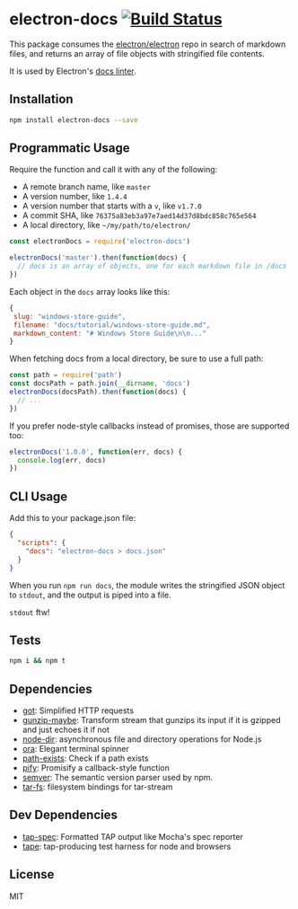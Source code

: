 # electron-docs [![Build Status](https://travis-ci.org/electron/electron-docs.svg?branch=master)](https://travis-ci.org/electron/electron-docs)

This package consumes the [electron/electron](https://github.com/electron/electron)
repo in search of markdown files, and returns an array of file objects with stringified
file contents.

It is used by Electron's [docs linter](https://github.com/electron/electron-docs-linter).

## Installation

```sh
npm install electron-docs --save
```

## Programmatic Usage

Require the function and call it with any of the following:

- A remote branch name, like `master`
- A version number, like `1.4.4`
- A version number that starts with a `v`, like `v1.7.0`
- A commit SHA, like `76375a83eb3a97e7aed14d37d8bdc858c765e564`
- A local directory, like `~/my/path/to/electron/`

```js
const electronDocs = require('electron-docs')

electronDocs('master').then(function(docs) {
  // docs is an array of objects, one for each markdown file in /docs
})
```

Each object in the `docs` array looks like this:

```js
{
 slug: "windows-store-guide",
 filename: "docs/tutorial/windows-store-guide.md",
 markdown_content: "# Windows Store Guide\n\n..."
}
```

When fetching docs from a local directory, be sure to use a full path:

```js
const path = require('path')
const docsPath = path.join(__dirname, 'docs')
electronDocs(docsPath).then(function(docs) {
  // ...
})
```

If you prefer node-style callbacks instead of promises, those are supported too:

```js
electronDocs('1.0.0', function(err, docs) {
  console.log(err, docs)
})
```

## CLI Usage

Add this to your package.json file:

```json
{
  "scripts": {
    "docs": "electron-docs > docs.json"
  }
}
```

When you run `npm run docs`, the module writes the stringified JSON object to
`stdout`, and the output is piped into a file.

`stdout` ftw!

## Tests

```sh
npm i && npm t
```

## Dependencies

- [got](https://ghub.io/got): Simplified HTTP requests
- [gunzip-maybe](https://github.com/mafintosh/gunzip-maybe): Transform stream that gunzips its input if it is gzipped and just echoes it if not
- [node-dir](https://ghub.io/node-dir): asynchronous file and directory operations for Node.js
- [ora](https://ghub.io/ora): Elegant terminal spinner
- [path-exists](https://ghub.io/path-exists): Check if a path exists
- [pify](https://github.com/sindresorhus/pify): Promisify a callback-style function
- [semver](https://ghub.io/semver): The semantic version parser used by npm.
- [tar-fs](https://github.com/mafintosh/tar-fs): filesystem bindings for tar-stream

## Dev Dependencies

- [tap-spec](https://github.com/scottcorgan/tap-spec): Formatted TAP output like Mocha&#39;s spec reporter
- [tape](https://github.com/substack/tape): tap-producing test harness for node and browsers

## License

MIT
